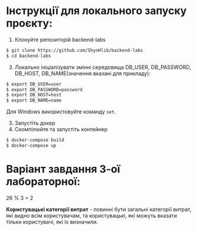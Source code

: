 # Інструкції для локального запуску проєкту:

1) Клонуйте репозиторій backend-labs
```bash
$ git clone https://github.com/ShynHlib/backend-labs
$ cd backend-labs
```
3) Локально ініціалізувати змінні середовища DB_USER, DB_PASSWORD, DB_HOST, DB_NAME(значення вказані для прикладу):
```bash
$ export DB_USER=user
$ export DB_PASSWORD=password
$ export DB_HOST=host
$ export DB_NAME=name
```
Для Windows використовуйте команду ```set```.

3) Запустіть докер
4) Скомпілюйте та запустіть контейнер
```bash
$ docker-compose build
$ docker-compose up
```
# Варіант завдання 3-ої лабораторної:
26 % 3 = 2

**Користувацькі категорії витрат** - повинні бути загальні категорії витрат, які видно всім користувачам, та користувацькі, які можуть вказати тільки користувачі, які їх визначили.
